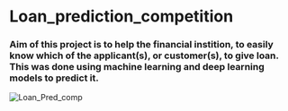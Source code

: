 # Loan_prediction_competition
### Aim of this project is to help the financial instition, to easily know which of the applicant(s), or customer(s), to give loan. This was done using machine learning and deep learning models to predict it.
![Loan_Pred_comp](https://github.com/user-attachments/assets/020d773c-e00e-4594-8013-2ffc07e11c4e)
